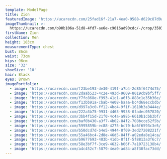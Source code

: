 ```yaml
---
template: ModelPage
title: Zion
featuredImage: 'https://ucarecdn.com/25fad16f-21a7-4ea0-9588-d629c87d9a09/'
imageThumbnail: >-
  https://ucarecdn.com/b90b106a-51d8-4fd7-ae6e-c9016ad90cdc/-/crop/3503x3648/679,0/-/preview/
firstName: Zion
collection: Men
height: 183cm
measurementType: chest
bust: 86cm
waist: 73cm
hips: 96cm
size: '32'
shoeSize: '10'
hair: Black
eyes: Brown
imagePortfolio:
  - image: 'https://ucarecdn.com/f23be193-de30-419f-a7b4-2d85f6474d75/'
  - image: 'https://ucarecdn.com/2daab523-4c2e-493d-9609-8019cb9bf5ff/'
  - image: 'https://ucarecdn.com/f7fc868e-f993-41c1-a6f3-888c1e35b36e/'
  - image: 'https://ucarecdn.com/f13bb91a-cbab-4e08-baaa-bc4d68eccbdb/'
  - image: 'https://ucarecdn.com/d997a3c0-ff12-4bc4-9f1f-1610b3a3444e/'
  - image: 'https://ucarecdn.com/222a3b75-9931-4463-9958-0fadec057820/'
  - image: 'https://ucarecdn.com/3bb4f15d-21f0-4c4a-a985-6610b1cbb3bf/'
  - image: 'https://ucarecdn.com/baf0b430-a3f7-4b02-84f2-708bcce52f5b/'
  - image: 'https://ucarecdn.com/5995859b-ec88-4275-bc70-ba6f6593c3e5/'
  - image: 'https://ucarecdn.com/b50dcd7d-b4e5-4944-8f09-3ed27208221f/'
  - image: 'https://ucarecdn.com/55a46bc4-2d8e-46d5-84ff-a02eda8e14ca/'
  - image: 'https://ucarecdn.com/b9677693-483b-41db-8f1f-5f8813a3f6c7/'
  - image: 'https://ucarecdn.com/58e3bf7f-3ce9-4632-b66f-7a10723138b4/'
  - image: 'https://ucarecdn.com/a4c452c7-5879-4ea0-ad84-a8f30fac73dd/'
---
```


